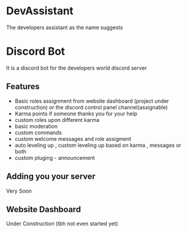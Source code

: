# DevAssistant

The developers assistant as the name suggests

# Discord Bot

It is a discord bot for the developers world discord server

## Features

- Basic roles assignment from website dashboard (project under construction) or the discord control panel channel(assignable)
- Karma points if someone thanks you for your help
- custom roles upon different karma
- basic moderation
- custom commands
- custom welcome messages and role assigment
- auto leveling up , custom leveling up based on karma , messages or both
- custom pluging - announcement

## Adding you your server

Very Soon

## Website Dashboard

Under Construction (tbh not even started yet)
